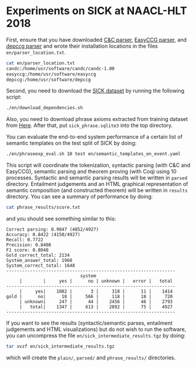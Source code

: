 # Experiments on SICK at NAACL-HLT 2018

First, ensure that you have downloaded [C&C parser](http://www.cl.cam.ac.uk/~sc609/candc-1.00.html),
[EasyCCG parser](https://github.com/mikelewis0/easyccg), and [depccg parser](https://github.com/masashi-y/depccg) and wrote their installation locations
in the files `en/parser_location.txt`.
```bash
cat en/parser_location.txt
candc:/home/usr/software/candc/candc-1.00
easyccg:/home/usr/software/easyccg
depccg:/home/usr/software/depccg
```

Second, you need to download the [SICK dataset](http://alt.qcri.org/semeval2014/task1/index.php?id=data-and-tools)
by running the following script:

```bash
./en/download_dependencies.sh
```

Also, you need to download phrase axioms extracted from training dataset from [Here](https://github.com/verypluming/ccg2lambda/releases/download/naaclhlt2018/sick_phrase.sqlite3). 
After that, put `sick_phrase.sqlite3` into the top directory.

You can evaluate the end-to-end system performance of a certain list of semantic templates on
the test split of SICK by doing:

```bash
./en/phraseexp_eval.sh 10 test en/semantic_templates_en_event.yaml
```

This script will coordinate the tokenization, syntactic parsing (with C&C and
EasyCCG), semantic parsing and theorem proving (with Coq) using 10 processes.
Syntactic and semantic parsing results will be written in `parsed` directory.
Entailment judgements and an HTML graphical representation of semantic
composition (and constructed theorem) will be written in `results` directory.
You can see a summary of performance by doing:

```bash
cat phrase_results/score.txt
```

and you should see something similar to this:

```
Correct parsing: 0.9847 (4852/4927)
Accuracy: 0.8422 (4150/4927)
Recall: 0.7722
Precision: 0.8408
F1 score: 0.8048
Gold_correct_total: 2134
System_answer_total: 1960
System_correct_total: 1648
----------------------------------------------------------------
                            system                              
     |        |     yes |      no | unknown |   error |   total 
----------------------------------------------------------------
     |     yes|    1082 |       3 |     318 |      11 |    1414 
gold |      no|      18 |     566 |     118 |      18 |     720 
     | unknown|     247 |      44 |    2456 |      46 |    2793 
     |   total|    1347 |     613 |    2892 |      75 |    4927 
----------------------------------------------------------------
```

If you want to see the results (syntactic/semantic parses, entailment judgements and HTML
visualizations) but do not wish to run the software, you can uncompress the file
`en/sick_intermediate_results.tgz` by doing:

```bash
tar xvzf en/sick_intermediate_results.tgz
```

which will create the `plain/`, `parsed/` and `phrase_results/` directories.

